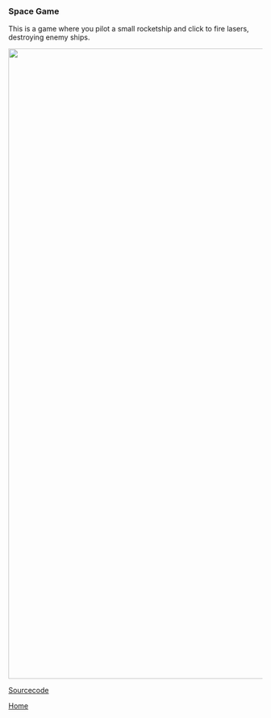 ### Space Game

This is a game where you pilot a small rocketship and click to fire lasers, destroying enemy ships.

<img src = "https://cosmaniac.github.io/Portfolio_2017-2018/SpaceGame/Capture.png" width = "1250">

[Sourcecode](https://cosmaniac.github.io/Portfolio_2017-2018/SpaceGame/Markdown/README.md)

[Home](https://cosmaniac.github.io/Portfolio_2017-2018/)
